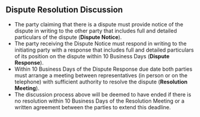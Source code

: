## Dispute Resolution Discussion

- The party claiming that there is a dispute must provide notice of the dispute in writing to the other party that includes full and detailed particulars of the dispute (**Dispute Notice**).
- The party receiving the Dispute Notice must respond in writing to the initiating party with a response that includes full and detailed particulars of its position on the dispute within 10 Business Days (**Dispute Response**).
- Within 10 Business Days of the Dispute Response due date both parties must arrange a meeting between representatives (in person or on the telephone) with sufficient authority to resolve the dispute (**Resolution Meeting**).
- The discussion process above will be deemed to have ended if there is no resolution within 10 Business Days of the Resolution Meeting or a written agreement between the parties to extend this deadline.